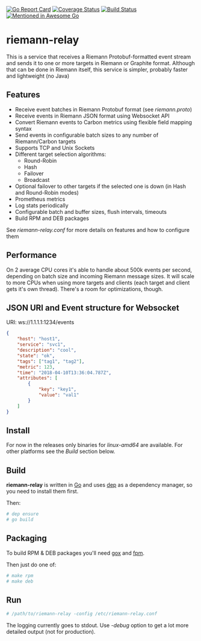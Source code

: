 [![Go Report Card](https://goreportcard.com/badge/github.com/blind-oracle/riemann-relay)](https://goreportcard.com/report/github.com/blind-oracle/riemann-relay)
[![Coverage Status](https://coveralls.io/repos/github/blind-oracle/riemann-relay/badge.svg?branch=master)](https://coveralls.io/github/blind-oracle/riemann-relay?branch=master)
[![Build Status](https://travis-ci.org/blind-oracle/riemann-relay.svg?branch=master)](https://travis-ci.org/blind-oracle/riemann-relay)
[![Mentioned in Awesome Go](https://awesome.re/mentioned-badge-flat.svg)](https://github.com/avelino/awesome-go)

# riemann-relay
This is a service that receives a Riemann Protobuf-formatted event stream and sends it to one or more targets in Riemann or Graphite format.
Although that can be done in Riemann itself, this service is simpler, probably faster and lightweight (no Java)

## Features
* Receive event batches in Riemann Protobuf format (see *riemann.proto*)
* Receive events in Riemann JSON format using Websocket API
* Convert Riemann events to Carbon metrics using flexible field mapping syntax
* Send events in configurable batch sizes to any number of Riemann/Carbon targets
* Supports TCP and Unix Sockets
* Different target selection algorithms:
  - Round-Robin
  - Hash
  - Failover
  - Broadcast
* Optional failover to other targets if the selected one is down (in Hash and Round-Robin modes)
* Prometheus metrics
* Log stats periodically
* Configurable batch and buffer sizes, flush intervals, timeouts
* Build RPM and DEB packages

See *riemann-relay.conf* for more details on features and how to configure them

## Performance
On 2 average CPU cores it's able to handle about 500k events per second, depending on batch size and incoming Riemann message sizes.
It will scale to more CPUs when using more targets and clients (each target and client gets it's own thread).
There's a room for optimizations, though.

## JSON URI and Event structure for Websocket
URI: ws://1.1.1.1:1234/events

```json
{
    "host": "host1",
    "service": "svc1",
    "description": "cool",
    "state": "ok",
    "tags": ["tag1", "tag2"],
    "metric": 123,
    "time": "2018-04-10T13:36:04.787Z",
    "attributes": [
        {
            "key": "key1",
            "value": "val1"
        }
    ]
}
```

## Install
For now in the releases only binaries for *linux-amd64* are available. For other platforms see the *Build* section below.

## Build
**riemann-relay** is written in [Go](https://golang.org/) and uses [dep](https://github.com/golang/dep) as a dependency manager, so you need to install them first.

Then:
```bash
# dep ensure
# go build
```

## Packaging
To build RPM & DEB packages you'll need [gox](https://github.com/mitchellh/gox) and [fpm](https://github.com/jordansissel/fpm).

Then just do one of:
```bash
# make rpm
# make deb
```

## Run
```bash
# /path/to/riemann-relay -config /etc/riemann-relay.conf
```

The logging currently goes to stdout.
Use *-debug* option to get a lot more detailed output (not for production).
